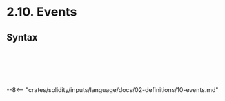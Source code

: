<!-- This file is generated automatically by infrastructure scripts. Please don't edit by hand. -->

# 2.10. Events

## Syntax

```{ .ebnf #EventDefinition }

```

<pre ebnf-snippet="EventDefinition" style="display: none;"><a href="#EventDefinition"><span class="k">EventDefinition</span></a><span class="o"> = </span><a href="../../01-file-structure/08-keywords#EventKeyword"><span class="k">EVENT_KEYWORD</span></a><br /><span class="o">                  </span><a href="../../05-expressions/06-identifiers#Identifier"><span class="k">IDENTIFIER</span></a><br /><span class="o">                  </span><a href="#EventParametersDeclaration"><span class="k">EventParametersDeclaration</span></a><br /><span class="o">                  </span><a href="../../01-file-structure/08-keywords#AnonymousKeyword"><span class="k">ANONYMOUS_KEYWORD</span></a><span class="o">?</span><br /><span class="o">                  </span><a href="../../01-file-structure/09-punctuation#Semicolon"><span class="k">SEMICOLON</span></a><span class="o">;</span></pre>

```{ .ebnf #EventParametersDeclaration }

```

<pre ebnf-snippet="EventParametersDeclaration" style="display: none;"><a href="#EventParametersDeclaration"><span class="k">EventParametersDeclaration</span></a><span class="o"> = </span><a href="../../01-file-structure/09-punctuation#OpenParen"><span class="k">OPEN_PAREN</span></a><br /><span class="o">                             </span><a href="#EventParameters"><span class="k">EventParameters</span></a><br /><span class="o">                             </span><a href="../../01-file-structure/09-punctuation#CloseParen"><span class="k">CLOSE_PAREN</span></a><span class="o">;</span></pre>

```{ .ebnf #EventParameters }

```

<pre ebnf-snippet="EventParameters" style="display: none;"><a href="#EventParameters"><span class="k">EventParameters</span></a><span class="o"> = </span><span class="o">(</span><a href="#EventParameter"><span class="k">EventParameter</span></a><span class="o"> </span><span class="o">(</span><a href="../../01-file-structure/09-punctuation#Comma"><span class="k">COMMA</span></a><span class="o"> </span><a href="#EventParameter"><span class="k">EventParameter</span></a><span class="o">)</span><span class="o">*</span><span class="o">)</span><span class="o">?</span><span class="o">;</span></pre>

```{ .ebnf #EventParameter }

```

<pre ebnf-snippet="EventParameter" style="display: none;"><a href="#EventParameter"><span class="k">EventParameter</span></a><span class="o"> = </span><a href="../../03-types/01-advanced-types#TypeName"><span class="k">TypeName</span></a><br /><span class="o">                 </span><a href="#EventIndexedAttribute"><span class="k">EventIndexedAttribute</span></a><span class="o">?</span><br /><span class="o">                 </span><a href="../../05-expressions/06-identifiers#Identifier"><span class="k">IDENTIFIER</span></a><span class="o">?</span><span class="o">;</span></pre>

```{ .ebnf #EventIndexedAttribute }

```

<pre ebnf-snippet="EventIndexedAttribute" style="display: none;"><a href="#EventIndexedAttribute"><span class="k">EventIndexedAttribute</span></a><span class="o"> = </span><a href="../../01-file-structure/08-keywords#IndexedKeyword"><span class="k">INDEXED_KEYWORD</span></a><br /><span class="o">                        </span><a href="#RepeatedIndexedKeyword"><span class="k">RepeatedIndexedKeyword</span></a><span class="o">?</span><span class="o">;</span><span class="o"> </span><span class="cm">(* Deprecated in 0.8.18 *)</span></pre>

```{ .ebnf #RepeatedIndexedKeyword }

```

<pre ebnf-snippet="RepeatedIndexedKeyword" style="display: none;"><span class="cm">(* Deprecated in 0.8.18 *)</span><br /><a href="#RepeatedIndexedKeyword"><span class="k">RepeatedIndexedKeyword</span></a><span class="o"> = </span><a href="../../01-file-structure/08-keywords#IndexedKeyword"><span class="k">INDEXED_KEYWORD</span></a><span class="o">+</span><span class="o">;</span></pre>

--8<-- "crates/solidity/inputs/language/docs/02-definitions/10-events.md"
